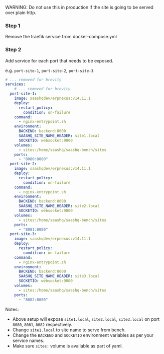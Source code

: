 WARNING: Do not use this in production if the site is going to be served over plain http.

### Step 1

Remove the traefik service from docker-compose.yml

### Step 2

Add service for each port that needs to be exposed.

e.g. `port-site-1`, `port-site-2`, `port-site-3`.

```yaml
# ... removed for brevity
services:
	# ... removed for brevity
  port-site-1:
    image: saashqdev/erpnexus:v14.11.1
    deploy:
      restart_policy:
        condition: on-failure
    command:
      - nginx-entrypoint.sh
    environment:
      BACKEND: backend:8000
      SAASHQ_SITE_NAME_HEADER: site1.local
      SOCKETIO: websocket:9000
    volumes:
      - sites:/home/saashq/saashq-bench/sites
    ports:
      - "8080:8080"
  port-site-2:
    image: saashqdev/erpnexus:v14.11.1
    deploy:
      restart_policy:
        condition: on-failure
    command:
      - nginx-entrypoint.sh
    environment:
      BACKEND: backend:8000
      SAASHQ_SITE_NAME_HEADER: site2.local
      SOCKETIO: websocket:9000
    volumes:
      - sites:/home/saashq/saashq-bench/sites
    ports:
      - "8081:8080"
  port-site-3:
    image: saashqdev/erpnexus:v14.11.1
    deploy:
      restart_policy:
        condition: on-failure
    command:
      - nginx-entrypoint.sh
    environment:
      BACKEND: backend:8000
      SAASHQ_SITE_NAME_HEADER: site3.local
      SOCKETIO: websocket:9000
    volumes:
      - sites:/home/saashq/saashq-bench/sites
    ports:
      - "8082:8080"
```

Notes:

- Above setup will expose `site1.local`, `site2.local`, `site3.local` on port `8080`, `8081`, `8082` respectively.
- Change `site1.local` to site name to serve from bench.
- Change the `BACKEND` and `SOCKETIO` environment variables as per your service names.
- Make sure `sites:` volume is available as part of yaml.
